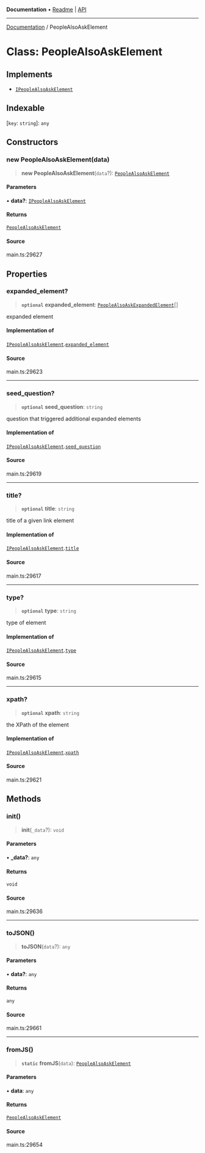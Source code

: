 **Documentation** • [Readme](../README.md) \| [API](../globals.md)

***

[Documentation](../README.md) / PeopleAlsoAskElement

# Class: PeopleAlsoAskElement

## Implements

- [`IPeopleAlsoAskElement`](../interfaces/IPeopleAlsoAskElement.md)

## Indexable

 \[`key`: `string`\]: `any`

## Constructors

### new PeopleAlsoAskElement(data)

> **new PeopleAlsoAskElement**(`data`?): [`PeopleAlsoAskElement`](PeopleAlsoAskElement.md)

#### Parameters

• **data?**: [`IPeopleAlsoAskElement`](../interfaces/IPeopleAlsoAskElement.md)

#### Returns

[`PeopleAlsoAskElement`](PeopleAlsoAskElement.md)

#### Source

main.ts:29627

## Properties

### expanded\_element?

> **`optional`** **expanded\_element**: [`PeopleAlsoAskExpandedElement`](PeopleAlsoAskExpandedElement.md)[]

expanded element

#### Implementation of

[`IPeopleAlsoAskElement`](../interfaces/IPeopleAlsoAskElement.md).[`expanded_element`](../interfaces/IPeopleAlsoAskElement.md#expanded_element)

#### Source

main.ts:29623

***

### seed\_question?

> **`optional`** **seed\_question**: `string`

question that triggered additional expanded elements

#### Implementation of

[`IPeopleAlsoAskElement`](../interfaces/IPeopleAlsoAskElement.md).[`seed_question`](../interfaces/IPeopleAlsoAskElement.md#seed_question)

#### Source

main.ts:29619

***

### title?

> **`optional`** **title**: `string`

title of a given link element

#### Implementation of

[`IPeopleAlsoAskElement`](../interfaces/IPeopleAlsoAskElement.md).[`title`](../interfaces/IPeopleAlsoAskElement.md#title)

#### Source

main.ts:29617

***

### type?

> **`optional`** **type**: `string`

type of element

#### Implementation of

[`IPeopleAlsoAskElement`](../interfaces/IPeopleAlsoAskElement.md).[`type`](../interfaces/IPeopleAlsoAskElement.md#type)

#### Source

main.ts:29615

***

### xpath?

> **`optional`** **xpath**: `string`

the XPath of the element

#### Implementation of

[`IPeopleAlsoAskElement`](../interfaces/IPeopleAlsoAskElement.md).[`xpath`](../interfaces/IPeopleAlsoAskElement.md#xpath)

#### Source

main.ts:29621

## Methods

### init()

> **init**(`_data`?): `void`

#### Parameters

• **\_data?**: `any`

#### Returns

`void`

#### Source

main.ts:29636

***

### toJSON()

> **toJSON**(`data`?): `any`

#### Parameters

• **data?**: `any`

#### Returns

`any`

#### Source

main.ts:29661

***

### fromJS()

> **`static`** **fromJS**(`data`): [`PeopleAlsoAskElement`](PeopleAlsoAskElement.md)

#### Parameters

• **data**: `any`

#### Returns

[`PeopleAlsoAskElement`](PeopleAlsoAskElement.md)

#### Source

main.ts:29654
